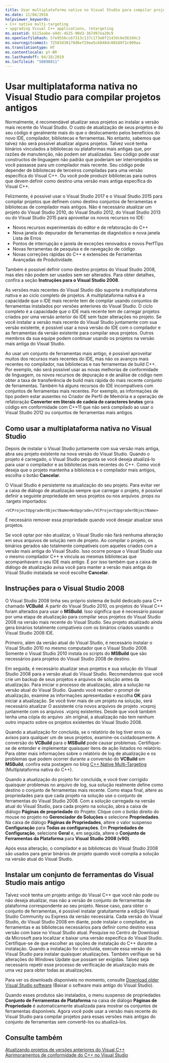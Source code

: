 ```yaml
---
title: Usar multiplataforma nativa no Visual Studio para compilar projetos antigos
ms.date: 11/04/2016
helpviewer_keywords:
- C++ native multi-targeting
- upgrading Visual C++ applications, retargeting
ms.assetid: b115aabe-a9dc-4525-90d3-367d97ea20c9
ms.openlocfilehash: 57e9556ccb7313c137c173e0f2143dc6e563d4c3
ms.sourcegitcommit: 72583d30170d6ef29ea5c6848dc00169f2c909aa
ms.translationtype: HT
ms.contentlocale: pt-BR
ms.lasthandoff: 04/18/2019
ms.locfileid: "58898811"
---
```

# <a name="use-native-multi-targeting-in-visual-studio-to-build-old-projects"></a>Usar multiplataforma nativa no Visual Studio para compilar projetos antigos

Normalmente, é recomendável atualizar seus projetos ao instalar a versão mais recente do Visual Studio. O custo de atualização de seus projetos e do seu código é geralmente mais do que o deslocamento pelos benefícios do novo IDE, compilador, bibliotecas e ferramentas. No entanto, sabemos que talvez não será possível atualizar alguns projetos. Talvez você tenha binários vinculados a bibliotecas ou plataformas mais antigas que, por razões de manutenção, não podem ser atualizadas. Seu código pode usar constructos de linguagem não padrão que poderiam ser interrompidos se você passasse para um compilador mais recente. Seu código pode depender de bibliotecas de terceiros compiladas para uma versão específica do Visual C++. Ou você pode produzir bibliotecas para outros que devem definir como destino uma versão mais antiga específica do Visual C++.

Felizmente, é possível usar o Visual Studio 2017 e o Visual Studio 2015 para compilar projetos que definem como destino conjuntos de ferramentas e bibliotecas de compilador mais antigos. Não é necessário atualizar um projeto do Visual Studio 2010, do Visual Studio 2012, do Visual Studio 2013 ou do Visual Studio 2015 para aproveitar os novos recursos no IDE:

  - Novos recursos experimentais do editor e de refatoração do C++
  - Nova janela do depurador de ferramentas de diagnóstico e nova janela Lista de Erros
  - Pontos de interrupção e janela de exceções renovados e novos PerfTips
  - Novas ferramentas de pesquisa e de navegação de código
  - Novas correções rápidas do C++ e extensões de Ferramentas Avançadas de Produtividade.

Também é possível definir como destino projetos do Visual Studio 2008, mas eles não podem ser usados sem ser alterados. Para obter detalhes, confira a seção **Instruções para o Visual Studio 2008**.

As versões mais recentes do Visual Studio dão suporte à multiplataforma nativa e ao ciclo completo de projetos. A multiplataforma nativa é a capacidade que o IDE mais recente tem de compilar usando conjuntos de ferramentas instalados por versões anteriores do Visual Studio. O ciclo completo é a capacidade que o IDE mais recente tem de carregar projetos criados por uma versão anterior do IDE sem fazer alterações no projeto. Se você instalar a versão mais recente do Visual Studio juntamente com sua versão existente, é possível usar a nova versão do IDE com o compilador e as ferramentas da versão existente para compilar seus projetos. Outros membros da sua equipe podem continuar usando os projetos na versão mais antiga do Visual Studio.

Ao usar um conjunto de ferramentas mais antigo, é possível aproveitar muitos dos recursos mais recentes do IDE, mas não os avanços mais recentes no compilador, nas bibliotecas e nas ferramentas de build C++. Por exemplo, não será possível usar as novas melhorias de conformidade de linguagem, os novos recursos de depuração e de análise de código nem obter a taxa de transferência de build mais rápida do mais recente conjunto de ferramentas. Também há alguns recursos do IDE incompatíveis com conjuntos de ferramentas mais recentes. Por exemplo, as informações de tipo podem estar ausentes no Criador de Perfil de Memória e a operação de refatoração **Converter em literais de cadeia de caracteres brutos** gera código em conformidade com C++11 que não será compilado ao usar o Visual Studio 2012 ou conjuntos de ferramentas mais antigos.

## <a name="how-to-use-native-multi-targeting-in-visual-studio"></a>Como usar a multiplataforma nativa no Visual Studio

Depois de instalar o Visual Studio juntamente com sua versão mais antiga, abra seu projeto existente na nova versão do Visual Studio. Quando o projeto é carregado, o Visual Studio pergunta se você deseja atualizá-lo para usar o compilador e as bibliotecas mais recentes do C++. Como você deseja que o projeto mantenha a biblioteca e o compilador mais antigos, escolha o botão **Cancelar**.

O Visual Studio é persistente na atualização do seu projeto. Para evitar ver a caixa de diálogo de atualização sempre que carregar o projeto, é possível definir a seguinte propriedade em seus projetos ou nos arquivos .props ou .targets importados:

`<VCProjectUpgraderObjectName>NoUpgrade</VCProjectUpgraderObjectName>`

É necessário remover essa propriedade quando você desejar atualizar seus projetos.

Se você optar por não atualizar, o Visual Studio não fará nenhuma alteração em seus arquivos de solução nem de projeto. Ao compilar o projeto, os binários gerados são totalmente compatíveis com aqueles criados com a versão mais antiga do Visual Studio. Isso ocorre porque o Visual Studio usa o mesmo compilador C++ e vincula as mesmas bibliotecas que acompanhavam o seu IDE mais antigo. É por isso também que a caixa de diálogo de atualização avisa você para manter a versão mais antiga do Visual Studio instalada se você escolhe **Cancelar**.

## <a name="instructions-for-visual-studio-2008"></a>Instruções para o Visual Studio 2008

O Visual Studio 2008 tinha seu próprio sistema de build dedicado para C++ chamado **VCBuild**. A partir do Visual Studio 2010, os projetos do Visual C++ foram alterados para usar o **MSBuild**. Isso significa que é necessário passar por uma etapa de atualização para compilar seus projetos do Visual Studio 2008 na versão mais recente do Visual Studio. Seu projeto atualizado ainda gera binários totalmente compatíveis com os binários criados usando o Visual Studio 2008 IDE.

Primeiro, além da versão atual do Visual Studio, é necessário instalar o Visual Studio 2010 no mesmo computador que o Visual Studio 2008. Somente o Visual Studio 2010 instala os scripts do **MSBuild** que são necessários para projetos do Visual Studio 2008 de destino.

Em seguida, é necessário atualizar seus projetos e sua solução do Visual Studio 2008 para a versão atual do Visual Studio. Recomendamos que você crie um backup de seus projetos e arquivos de solução antes da atualização. Para iniciar o processo de atualização, abra a solução na versão atual do Visual Studio. Quando você receber o prompt de atualização, examine as informações apresentadas e escolha **OK** para iniciar a atualização. Se você tiver mais de um projeto na solução, será necessário atualizar O assistente cria novos arquivos de projeto .vcxproj juntamente com os arquivos .vcproj existentes. Desde que você também tenha uma cópia do arquivo .sln original, a atualização não tem nenhum outro impacto sobre os projetos existentes do Visual Studio 2008.

Quando a atualização for concluída, se o relatório de log tiver erros ou avisos para qualquer um de seus projetos, examine-os cuidadosamente. A conversão do **VCBuild** para o **MSBuild** pode causar problemas. Certifique-se de entender e implementar quaisquer itens de ação listados no relatório. Para obter mais informações sobre o relatório de log de atualização e os problemas que podem ocorrer durante a conversão do **VCBuild** em **MSBuild**, confira esta postagem no blog [C++ Native Multi-Targeting](https://blogs.msdn.microsoft.com/vcblog/2009/12/08/c-native-multi-targeting/) (Multiplataforma nativa do C++).

Quando a atualização do projeto for concluída, e você tiver corrigido quaisquer problemas no arquivo de log, sua solução realmente define como destino o conjunto de ferramentas mais recente. Como etapa final, altere as propriedades para que cada projeto na solução use o conjunto de ferramentas do Visual Studio 2008. Com a solução carregada na versão atual do Visual Studio, para cada projeto na solução, abra a caixa de diálogo **Páginas de propriedade** do Projeto: Clique com o botão direito do mouse no projeto no **Gerenciador de Soluções** e selecione **Propriedades**. Na caixa de diálogo **Páginas de Propriedades**, altere o valor suspenso **Configuração** para **Todas as configurações**. Em **Propriedades de Configuração**, selecione **Geral** e, em seguida, altere o **Conjunto de Ferramentas da Plataforma** para **Visual Studio 2008 (v90)**.

Após essa alteração, o compilador e as bibliotecas do Visual Studio 2008 são usados para gerar binários de projeto quando você compila a solução na versão atual do Visual Studio.

## <a name="install-an-older-visual-studio-toolset"></a>Instalar um conjunto de ferramentas do Visual Studio mais antigo

Talvez você tenha um projeto antigo do Visual C++ que você não pode ou não deseja atualizar, mas não a versão de conjunto de ferramentas de plataforma correspondente ao seu projeto. Nesse caso, para obter o conjunto de ferramentas, é possível instalar gratuitamente a edição Visual Studio Community ou Express da versão necessária. Cada versão do Visual Studio, do Visual Studio 2008 em diante, pode instalar o compilador, as ferramentas e as bibliotecas necessários para definir como destino essa versão com base no Visual Studio atual. Pesquise no Centro de Download da Microsoft para localizar e baixar uma versão específica do Visual Studio. Certifique-se de que escolher as opções de instalação do C++ durante a instalação. Quando a instalação for concluída, execute essa versão do Visual Studio para instalar quaisquer atualizações. Também verifique se há alterações do Windows Update que possam ser exigidas. Talvez seja necessário repetir esse processo de verificação de atualização mais de uma vez para obter todas as atualizações.

Para ver os downloads disponíveis no momento, consulte [Download older Visual Studio software](https://visualstudio.microsoft.com/vs/older-downloads/) (Baixar o software mais antigo do Visual Studio).

Quando esses produtos são instalados, o menu suspenso de propriedades **Conjunto de Ferramentas de Plataforma** na caixa de diálogo **Páginas de Propriedade** é automaticamente atualizada para mostrar os conjuntos de ferramentas disponíveis. Agora você pode usar a versão mais recente do Visual Studio para compilar projetos para essas versões mais antigas do conjunto de ferramentas sem convertê-los ou atualizá-los.

## <a name="see-also"></a>Consulte também

[Atualizando projetos de versões anteriores do Visual C++](upgrading-projects-from-earlier-versions-of-visual-cpp.md)<br/>
[Aprimoramentos de conformidade do C++ no Visual Studio](../overview/cpp-conformance-improvements.md)
